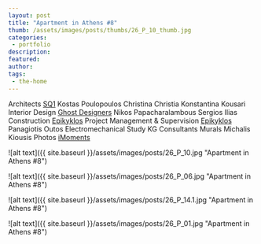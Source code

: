 ```yaml
---
layout: post
title: "Apartment in Athens #8"
thumb: /assets/images/posts/thumbs/26_P_10_thumb.jpg
categories:
 - portfolio
description:
featured:
author: 
tags:
 - the-home
---
```


<p class="credits">
    <span class="title">Architects</span>
        <span class="contributor"><a href="https://sq-1.dk/">SQ1</a></span>
        <span class="contributor">Kostas Poulopoulos</span>
        <span class="contributor">Christina Christia</span>
        <span class="contributor">Konstantina Kousari</span>
    <span class="title">Interior Design</span>
        <span class="contributor"><a href="https://www.ghostdesigners.gr/">Ghost Designers</a></span>
        <span class="contributor">Nikos Papacharalambous</span>
        <span class="contributor">Sergios Ilias</span>
    <span class="title">Construction</span>
        <span class="contributor"><a href="https://epikyklos.gr">Epikyklos</a></span>
    <span class="title">Project Management & Supervision</span>
        <span class="contributor"><a href="https://epikyklos.gr">Epikyklos</a></span>
        <span class="contributor">Panagiotis Outos</span>
    <span class="title">Electromechanical Study</span>
        <span class="contributor">KG Consultants</span>
    <span class="title">Murals</span>
        <span class="contributor">Michalis Kiousis</span>
    <span class="title">Photos</span>
        <span class="contributor"><a href="https://www.instagram.com/imoments.gr/">iMoments</a></span> 
</p>

![alt text]({{ site.baseurl }}/assets/images/posts/26_P_10.jpg "Apartment in Athens #8")

![alt text]({{ site.baseurl }}/assets/images/posts/26_P_06.jpg "Apartment in Athens #8")

![alt text]({{ site.baseurl }}/assets/images/posts/26_P_14.1.jpg "Apartment in Athens #8")

![alt text]({{ site.baseurl }}/assets/images/posts/26_P_01.jpg "Apartment in Athens #8")
